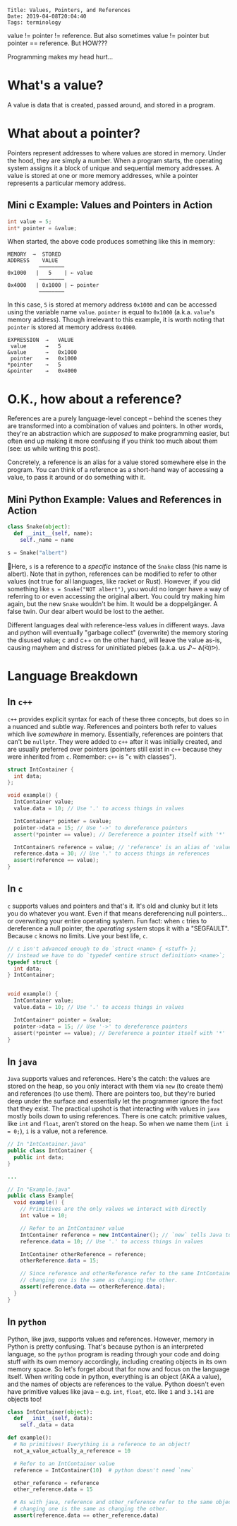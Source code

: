    Title: Values, Pointers, and References
    Date: 2019-04-08T20:04:40
    Tags: terminology

value != pointer != reference. But also sometimes value != pointer but pointer == reference. But HOW???

Programming makes my head hurt...

<!-- more -->

# What's a value?
A value is data that is created, passed around, and stored in a program.

# What about a pointer?
Pointers represent addresses to where values are stored in memory. Under the hood, they are simply a number. When a program starts, the operating system assigns it a block of unique and sequential memory addresses. A value is stored at one or more memory addresses, while a pointer represents a particular memory address.

## Mini c Example: Values and Pointers in Action

```c
int value = 5;
int* pointer = &value;
```

When started, the above code produces something like this in memory:

	MEMORY  →  STORED
	ADDRESS    VALUE
        	  ————————
	0x1000   |   5    | ← value
         	  ————————
	0x4000   | 0x1000 | ← pointer
          	  ————————

In this case, `5` is stored at memory address `0x1000` and can be accessed using the variable name `value`. `pointer` is equal to `0x1000` (a.k.a. `value`'s memory address). Though irrelevant to this example, it is worth noting that `pointer` is stored at memory address `0x4000`.

	EXPRESSION  →   VALUE
	 value      →   5
	&value      →   0x1000
	 pointer    →   0x1000
	*pointer    →   5
	&pointer    →   0x4000

# O.K., how about a reference?
References are a purely language-level concept – behind the scenes they are transformed into a combination of values and pointers. In other words, they're an abstraction which are _supposed_ to make programming easier, but often end up making it more confusing if you think too much about them (see: us while writing this post).

Concretely, a reference is an alias for a value stored somewhere else in the program. You can think of a reference as a short-hand way of accessing a value, to pass it around or do something with it.

## Mini Python Example: Values and References in Action
```python
class Snake(object):
  def __init__(self, name):
    self._name = name

s = Snake("albert")
```
Here, `s` is a reference to a _specific_ instance of the `Snake` class (his name is albert). Note that in python, references can be modified to refer to other values (not true for all languages, like racket or Rust). However, if you did something like `s = Snake("NOT albert")`, you would no longer have a way of referring to or even accessing the original albert. You could try making him again, but the new `Snake` wouldn't be him. It would be a doppelgänger. A false twin. Our dear albert would be lost to the aether.

Different languages deal with reference-less values in different ways. Java and python will eventually "garbage collect" (overwrite) the memory storing the disused value; c and c++ on the other hand, will leave the value as-is, causing mayhem and distress for uninitiated plebes (a.k.a. us ♪~ ᕕ(ᐛ)ᕗ).

# Language Breakdown

## In `c++`
`c++` provides explicit syntax for each of these three concepts, but does so in a nuanced and subtle way. References and pointers both refer to values which live _somewhere_ in memory. Essentially, references are pointers that can't be `nullptr`. They were added to `c++` after it was initially created, and are usually preferred over pointers (pointers still exist in `c++` because they were inherited from `c`. Remember: `c++` is "`c` with classes").

```c++
struct IntContainer {
  int data;
};

void example() {
  IntContainer value;
  value.data = 10; // Use '.' to access things in values

  IntContainer* pointer = &value;
  pointer->data = 15; // Use '->' to dereference pointers
  assert(*pointer == value); // Dereference a pointer itself with '*'

  IntContainer& reference = value; // 'reference' is an alias of 'value'
  reference.data = 30; // Use '.' to access things in references
  assert(reference == value);
}
```

## In `c`
`c` supports values and pointers and that's it. It's old and clunky but it lets you do whatever you want. Even if that means dereferencing null pointers... or overwriting your entire operating system. Fun fact: when `c` tries to dereference a null pointer, the _operating system_ stops it with a "SEGFAULT". Because `c` knows no limits. Live your best life, `c`.

```c
// c isn't advanced enough to do `struct <name> { <stuff> };
// instead we have to do `typedef <entire struct definition> <name>`;
typedef struct {
  int data;
} IntContainer;


void example() {
  IntContainer value;
  value.data = 10; // Use '.' to access things in values

  IntContainer* pointer = &value;
  pointer->data = 15; // Use '->' to dereference pointers
  assert(*pointer == value); // Dereference a pointer itself with '*'
}
```

## In `java`
`Java` supports values and references. Here's the catch: the values are stored on the heap, so you only interact with them via `new` (to create them) and references (to use them). There are pointers too, but they're buried deep under the surface and essentially let the programmer ignore the fact that they exist. The practical upshot is that interacting with values in `java` mostly boils down to using references. There is one catch: primitive values, like `int` and `float`, aren't stored on the heap. So when we name them (`int i = 0;`), `i` is a value, not a reference.

```java
// In "IntContainer.java"
public class IntContainer {
  public int data;
}

...

// In "Example.java"
public class Example{
  void example() {
    // Primitives are the only values we interact with directly 
    int value = 10;

    // Refer to an IntContainer value
    IntContainer reference = new IntContainer(); // `new` tells Java to create a value on the heap
    reference.data = 10; // Use '.' to access things in values

    IntContainer otherReference = reference;
    otherReference.data = 15; 

    // Since reference and otherReference refer to the same IntContainer value,
    // changing one is the same as changing the other.
    assert(reference.data == otherReference.data);
  }
}
```

## In `python`
Python, like java, supports values and references. However, memory in Python is pretty confusing. That's because python is an interpreted language, so the `python` program is reading through your code and doing stuff with its own memory accordingly, including creating objects in its own memory space. So let's forget about that for now and focus on the language itself. When writing code in python, everything is an object (AKA a value), and the names of objects are references to the value. Python doesn't even have primitive values like java – e.g. `int`, `float`, etc. like `1` and `3.141` are objects too!

```python
class IntContainer(object):
  def __init__(self, data):
    self._data = data

def example():
  # No primitives! Everything is a reference to an object!
  not_a_value_actually_a_reference = 10

  # Refer to an IntContainer value
  reference = IntContainer(10)  # python doesn't need `new`

  other_reference = reference
  other_reference.data = 15

  # As with java, reference and other_reference refer to the same object,
  # changing one is the same as changing the other.
  assert(reference.data == other_reference.data)
```